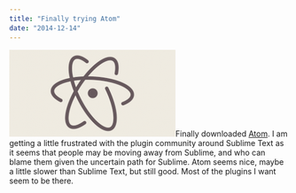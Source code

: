 ```yaml
---
title: "Finally trying Atom"
date: "2014-12-14"
---
```


[![atom](images/atom-300x157.png)](http://theludwigs.com/wp-content/uploads/2014/12/atom.png)Finally downloaded [Atom](http://atom.io). I am getting a little frustrated with the plugin community around Sublime Text as it seems that people may be moving away from Sublime, and who can blame them given the uncertain path for Sublime. Atom seems nice, maybe a little slower than Sublime Text, but still good. Most of the plugins I want seem to be there.
